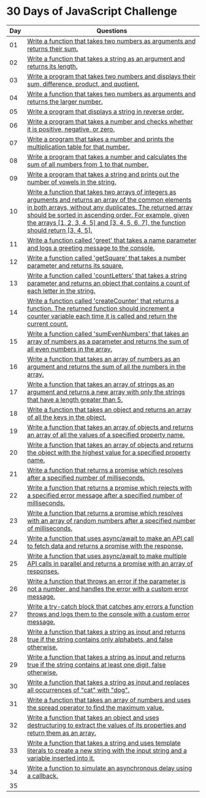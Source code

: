 # 30 Days of JavaScript Challenge



| Day | Questions                                                  |
|------|---------------------------------------------------------|
| 01 |  [ Write a function that takes two numbers as arguments and returns their sum.](./30%20Days%20JavaScript%20Challenge/1-Day.js)|
| 02 |  [ Write a function that takes a string as an argument and returns its length.](./30%20Days%20JavaScript%20Challenge/2-Day.js)|
| 03 |  [ Write a program that takes two numbers and displays their sum, difference, product, and quotient. ](./30%20Days%20JavaScript%20Challenge/3-Day.js)|
| 04 |  [ Write a function that takes two numbers as arguments and returns the larger number. ](./30%20Days%20JavaScript%20Challenge/4-Day.js)|
| 05 |  [ Write a program that displays a string in reverse order. ](./30%20Days%20JavaScript%20Challenge/5-Day.js)|
| 06 |  [ Write a program that takes a number and checks whether it is positive, negative, or zero. ](./30%20Days%20JavaScript%20Challenge/6-Day.js)|
| 07 |  [ Write a program that takes a number and prints the multiplication table for that number. ](./30%20Days%20JavaScript%20Challenge/7-Day.js)|
| 08 |  [ Write a program that takes a number and calculates the sum of all numbers from 1 to that number. ](./30%20Days%20JavaScript%20Challenge/8-Day.js)|
| 09 |  [ Write a program that takes a string and prints out the number of vowels in the string. ](./30%20Days%20JavaScript%20Challenge/9-Day.js)|
| 10 |  [ Write a function that takes two arrays of integers as arguments and returns an array of the common elements in both arrays, without any duplicates. The returned array should be sorted in ascending order. For example, given the arrays [1, 2, 3, 4, 5] and [3, 4, 5, 6, 7], the function should return [3, 4, 5]. ](./30%20Days%20JavaScript%20Challenge/10-Day.js)|
| 11 |  [ Write a function called 'greet' that takes a name parameter and logs a greeting message to the console. ](./30%20Days%20JavaScript%20Challenge/11-Day.js)|
| 12 |  [ Write a function called 'getSquare' that takes a number parameter and returns its square. ](./30%20Days%20JavaScript%20Challenge/12-Day.js)| 
| 13 |  [ Write a function called 'countLetters' that takes a string parameter and returns an object that contains a count of each letter in the string.](./30%20Days%20JavaScript%20Challenge/13-Day.js)|
| 14 |  [ Write a function called 'createCounter' that returns a function. The returned function should increment a counter variable each time it is called and return the current count.](./30%20Days%20JavaScript%20Challenge/14-Day.js)|
| 15 |  [ Write a function called 'sumEvenNumbers' that takes an array of numbers as a parameter and returns the sum of all even numbers in the array. ](./30%20Days%20JavaScript%20Challenge/15-Day.js)|
| 16 |  [ Write a function that takes an array of numbers as an argument and returns the sum of all the numbers in the array.](./30%20Days%20JavaScript%20Challenge/16-Day.js)|
| 17 |  [ Write a function that takes an array of strings as an argument and returns a new array with only the strings that have a length greater than 5. ](./30%20Days%20JavaScript%20Challenge/17-Day.js)|
| 18 |  [ Write a function that takes an object and returns an array of all the keys in the object. ](./30%20Days%20JavaScript%20Challenge/18-Day.js)|
| 19 |  [ Write a function that takes an array of objects and returns an array of all the values of a specified property name. ](./30%20Days%20JavaScript%20Challenge/19-Day.js)|
| 20 |  [ Write a function that takes an array of objects and returns the object with the highest value for a specified property name. ](./30%20Days%20JavaScript%20Challenge/20-Day.js)|
| 21 |  [ Write a function that returns a promise which resolves after a specified number of milliseconds.](./30%20Days%20JavaScript%20Challenge/21-Day.js)|
| 22 |  [ Write a function that returns a promise which rejects with a specified error message after a specified number of milliseconds.](./30%20Days%20JavaScript%20Challenge/22-Day.js)|
| 23 |  [ Write a function that returns a promise which resolves with an array of random numbers after a specified number of milliseconds. ](./30%20Days%20JavaScript%20Challenge/23-Day.js)|
| 24 |  [ Write a function that uses async/await to make an API call to fetch data and returns a promise with the response. ](./30%20Days%20JavaScript%20Challenge/24-Day.js)|
| 25 |  [ Write a function that uses async/await to make multiple API calls in parallel and returns a promise with an array of responses. ](./30%20Days%20JavaScript%20Challenge/25-Day.js)|
| 26 |  [ Write a function that throws an error if the parameter is not a number, and handles the error with a custom error message. ](./30%20Days%20JavaScript%20Challenge/26-Day.js)|
| 27 |  [ Write a try-catch block that catches any errors a function throws and logs them to the console with a custom error message. ](./30%20Days%20JavaScript%20Challenge/27-Day.js)|
| 28 |  [ Write a function that takes a string as input and returns true if the string contains only alphabets, and false otherwise. ](./30%20Days%20JavaScript%20Challenge/28-Day.js)|
| 29 |  [ Write a function that takes a string as input and returns true if the string contains at least one digit, false otherwise. ](./30%20Days%20JavaScript%20Challenge/29-Day.js)|
| 30 |  [ Write a function that takes a string as input and replaces all occurrences of "cat" with "dog". ](./30%20Days%20JavaScript%20Challenge/30-Day.js)|
| 31 |  [ Write a function that takes an array of numbers and uses the spread operator to find the maximum value. ](./30%20Days%20JavaScript%20Challenge/31-Day.js)|
| 32 |  [ Write a function that takes an object and uses destructuring to extract the values of its properties and return them as an array. ](./30%20Days%20JavaScript%20Challenge/32-Day.js)|
| 33 |  [ Write a function that takes a string and uses template literals to create a new string with the input string and a variable inserted into it. ](./30%20Days%20JavaScript%20Challenge/33-Day.js)|
| 34 |  [ Write a function to simulate an asynchronous delay using a callback. ](./30%20Days%20JavaScript%20Challenge/34-Day.js)|
| 35 |  [ ]()|